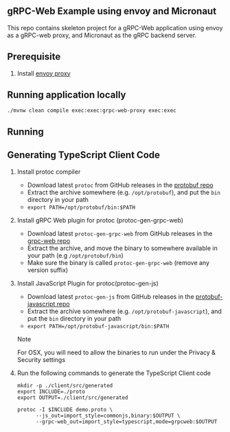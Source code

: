 ## gRPC-Web Example using envoy and Micronaut

This repo contains skeleton project for a gRPC-Web application using envoy as a gRPC-web proxy, and
Micronaut as the gRPC backend server.

## Prerequisite
1. Install [envoy proxy](https://www.envoyproxy.io/docs/envoy/latest/start/install)

## Running application locally

```shell
./mvnw clean compile exec:exec:grpc-web-proxy exec:exec
```


## Running 

## Generating TypeScript Client Code

1. Install protoc compiler
   * Download latest `protoc` from GitHub releases in the [protobuf repo](https://github.com/protocolbuffers/protobuf/releases)
   * Extract the archive somewhere (e.g. `/opt/protobuf`), and put the `bin` directory in your path
   * `export PATH=/opt/protobuf/bin:$PATH`
   
2. Install gRPC Web plugin for protoc (protoc-gen-grpc-web)
   * Download latest `protoc-gen-grpc-web` from GitHub releases in the [grpc-web repo](https://github.com/grpc/grpc-web/releases)
   * Extract the archive, and move the binary to somewhere available in your path (e.g `/opt/protobuf/bin`)
   * Make sure the binary is called `protoc-gen-grpc-web` (remove any version suffix)
3. Install JavaScript Plugin for protoc(protoc-gen-js)
   * Download latest `protoc-gen-js` from GitHub releases in the [protobuf-javascript repo](https://github.com/protocolbuffers/protobuf-javascript/releases)
   * Extract the archive somewhere (e.g. `/opt/protobuf-javascript`), and put the `bin` directory in your path
   * `export PATH=/opt/protobuf-javascript/bin:$PATH`

   > [!NOTE]  
   > For OSX, you will need to allow the binaries to run under the Privacy & Security settings

4. Run the following commands to generate the TypeScript Client code
   ```shell
   mkdir -p ./client/src/generated
   export INCLUDE=./proto
   export OUTPUT=./client/src/generated
   ```
   ```shell
   protoc -I $INCLUDE demo.proto \
         --js_out=import_style=commonjs,binary:$OUTPUT \
         --grpc-web_out=import_style=typescript,mode=grpcweb:$OUTPUT
   ```